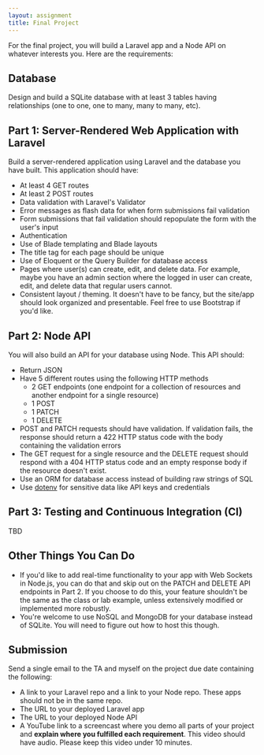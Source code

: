 ```yaml
---
layout: assignment
title: Final Project
---
```


For the final project, you will build a Laravel app and a Node API on whatever interests you. Here are the requirements:

## Database

Design and build a SQLite database with at least 3 tables having relationships (one to one, one to many, many to many, etc).

## Part 1: Server-Rendered Web Application with Laravel

Build a server-rendered application using Laravel and the database you have built. This application should have:

* At least 4 GET routes
* At least 2 POST routes
* Data validation with Laravel's Validator
* Error messages as flash data for when form submissions fail validation
* Form submissions that fail validation should repopulate the form with the user's input
* Authentication
* Use of Blade templating and Blade layouts
* The title tag for each page should be unique
* Use of Eloquent or the Query Builder for database access
* Pages where user(s) can create, edit, and delete data. For example, maybe you have an admin section where the logged in user can create, edit, and delete data that regular users cannot.
* Consistent layout / theming. It doesn't have to be fancy, but the site/app should look organized and presentable. Feel free to use Bootstrap if you'd like.

## Part 2: Node API

You will also build an API for your database using Node. This API should:

* Return JSON
* Have 5 different routes using the following HTTP methods
  * 2 GET endpoints (one endpoint for a collection of resources and another endpoint for a single resource)
  * 1 POST
  * 1 PATCH
  * 1 DELETE
* POST and PATCH requests should have validation. If validation fails, the response should return a 422 HTTP status code with the body containing the validation errors
* The GET request for a single resource and the DELETE request should respond with a 404 HTTP status code and an empty response body if the resource doesn't exist.
* Use an ORM for database access instead of building raw strings of SQL
* Use [dotenv](https://www.npmjs.com/package/dotenv) for sensitive data like API keys and credentials

## Part 3: Testing and Continuous Integration (CI)

TBD

## Other Things You Can Do

* If you'd like to add real-time functionality to your app with Web Sockets in Node.js, you can do that and skip out on the PATCH and DELETE API endpoints in Part 2. If you choose to do this, your feature shouldn't be the same as the class or lab example, unless extensively modified or implemented more robustly.
* You're welcome to use NoSQL and MongoDB for your database instead of SQLite. You will need to figure out how to host this though.

## Submission

Send a single email to the TA and myself on the project due date containing the following:

* A link to your Laravel repo and a link to your Node repo. These apps should not be in the same repo.
* The URL to your deployed Laravel app
* The URL to your deployed Node API
* A YouTube link to a screencast where you demo all parts of your project and __explain where you fulfilled each requirement__. This video should have audio. Please keep this video under 10 minutes.
